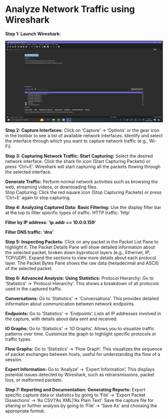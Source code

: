 # Analyze Network Traffic using Wireshark
              
**Step 1: Launch Wireshark:**

 ![Screenshot1](/images/SS1.JPG)
 
**Step 2: Capture Interfaces:**
Click on ‘Capture’ -> ‘Options’ or the gear icon in the toolbar to see a list of available network interfaces.
Identify and select the interface through which you want to capture network traffic (e.g., Wi-Fi).
 


**Step 3: Capturing Network Traffic:**
**Start Capturing:**
Select the desired network interface.
Click the shark fin icon (Start Capturing Packets) or press ‘Ctrl+E’.
Wireshark will start capturing all the packets flowing through the selected interface.
 
**Generate Traffic:**
Perform normal network activities such as browsing the web, streaming videos, or downloading files.  
 Stop Capturing:
 Click the red square icon (Stop Capturing Packets) or press ‘Ctrl+E’ again to stop capturing.
 
**Step 4: Analyzing Captured Data:**
**Basic Filtering:**
Use the display filter bar at the top to filter specific types of traffic.
    HTTP traffic: ‘http’
 


**Filter by IP address: ‘ip.addr == 10.0.0.159’**
 

**Filter DNS traffic: ‘dns’**
 




**Step 5: Inspecting Packets:**
Click on any packet in the Packet List Pane to highlight it.
The Packet Details Pane will show detailed information about the selected packet, broken down byprotocol layers (e.g., Ethernet, IP, TCP/UDP).
Expand the sections to view more details about each protocol layer.
The Packet Bytes Pane shows the raw data (hexadecimal and ASCII) of the selected packet.
 

 


**Step 6: Advanced Analysis:**
**Using Statistics:**
   Protocol Hierarchy:
    Go to ‘Statistics’ -> ‘Protocol Hierarchy’.
This shows a breakdown of all protocols used in the captured traffic.
 

 


**Conversations:**
   Go to ‘Statistics’ -> ‘Conversations’.
This provides detailed information about communication between network endpoints.
 

**Endpoints:**
      Go to ‘Statistics’ -> ‘Endpoints’.
 Lists all IP addresses involved in the capture, with details about data sent and received.
 
   
**IO Graphs:**
     Go to ‘Statistics’ -> ‘IO Graphs’.
Allows you to visualize traffic patterns over time. Customize the graph to highlight specific protocols or traffic types.
 
**Flow Graphs:**
    Go to ‘Statistics’ -> ‘Flow Graph’.
 This visualizes the sequence of packet exchanges between hosts, useful for understanding the flow of a session.
 

 

**Expert Information:**
   Go to ‘Analyze’ -> ‘Expert Information’.
This displays potential issues detected by Wireshark, such as retransmissions, packet loss, or malformed packets.
 


**Step 7: Reporting and Documentation:**
**Generating Reports:**
Export specific capture data or statistics by going to ‘File’ -> ‘Export Packet Dissections’ -> ‘As CSV’/’As XML’/’As Plain Text’.
Save the capture file for sharing or further analysis by going to ‘File’ -> ‘Save As’ and choosing the appropriate format.
 

 

